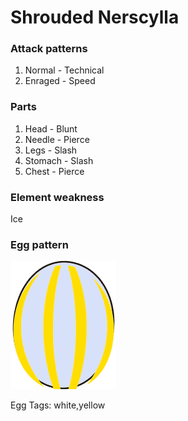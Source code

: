 # Shrouded Nerscylla

### Attack patterns
1. Normal - Technical
2. Enraged - Speed

### Parts
1. Head - Blunt
2. Needle - Pierce
3. Legs - Slash
4. Stomach - Slash
5. Chest - Pierce

### Element weakness
Ice 

### Egg pattern
![image info](../assets/shrouded_nerscylla.png)

Egg Tags: white,yellow